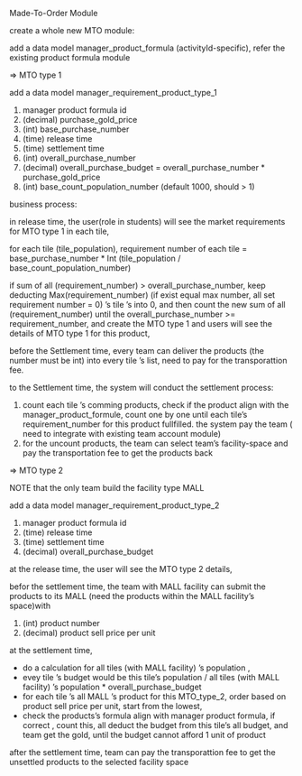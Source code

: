 Made-To-Order Module

create a whole new MTO module:

add a data model manager_product_formula (activityId-specific), refer the existing product formula module

=> MTO type 1

add a data model manager_requirement_product_type_1 
1. manager product formula id
2. (decimal) purchase_gold_price
3. (int) base_purchase_number
4. (time) release time
5. (time) settlement time
6. (int) overall_purchase_number
7. (decimal) overall_purchase_budget = overall_purchase_number * purchase_gold_price
8. (int) base_count_population_number (default 1000, should > 1) 

business process: 

in release time, the user(role in students) will see the market requirements for MTO type 1 in each tile,

for each tile (tile_population),  requirement number of each tile = base_purchase_number * Int (tile_population / base_count_population_number)

if sum of all (requirement_number) > overall_purchase_number, keep deducting Max(requirement_number) (if exist equal max number, all set requirement number = 0) ’s tile ’s  into 0, and then count the new sum of all (requirement_number) until the overall_purchase_number >= requirement_number,  and create the MTO type 1 and users will see the details of MTO type 1 for this product,

before the  Settlement time, every team can deliver the products (the number must be int) into every tile ’s list, need to pay for the transporattion fee. 

to the Settlement time, the system will conduct the settlement process: 
1. count each tile ’s comming products, check if the product align with the manager_product_formule, count one by one until each tile’s requirement_number for this product fullfilled. the system pay the team ( need to integrate with existing team account module)
2. for the uncount products, the team can select team’s facility-space and pay the transportation fee to get the products back



=> MTO type 2

NOTE that the only team build the facility type MALL

add a data model manager_requirement_product_type_2 
1. manager product formula id
2. (time) release time
3. (time) settlement time
4. (decimal) overall_purchase_budget

at the release time, the  user will see the MTO type 2 details,

befor the settlement time, the team with  MALL facility can submit the products to its MALL (need the products within the MALL facility’s space)with 
1. (int) product number 
2. (decimal) product sell price per unit


at the settlement time, 
- do a calculation for all tiles (with MALL facility) ’s population ,   
- evey tile ’s budget would be  this tile’s population /  all tiles (with MALL facility) ’s population * 
overall_purchase_budget
- for each tile ’s all MALL ’s product for this MTO_type_2, order based on product sell price per unit, start from the lowest, 
- check the products’s formula align with manager product formula, if correct , count this, all deduct the budget from this tile’s all budget, and team get the gold, until the budget cannot afford 1 unit of product

after the settlement time, team can pay the transporattion fee to get the unsettled products 
to the selected facility space



